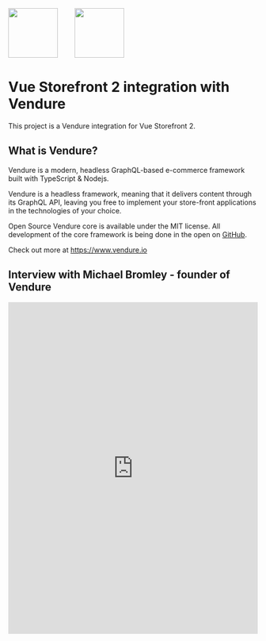 <img src="vsf.svg" height="100px" />
<img src="https://www.vendure.io/logo.png" height="100px" style="margin-left: 30px;">

# Vue Storefront 2 integration with Vendure

This project is a Vendure integration for Vue Storefront 2.

## What is Vendure?

Vendure is a modern, headless GraphQL-based e-commerce framework built with TypeScript & Nodejs.

Vendure is a headless framework, meaning that it delivers content through its GraphQL API, leaving you free to implement your store-front applications in the technologies of your choice.

Open Source
Vendure core is available under the MIT license. All development of the core framework is being done in the open on [GitHub](https://github.com/vendure-ecommerce/vendure).

Check out more at <https://www.vendure.io>

## Interview with Michael Bromley - founder of Vendure

<iframe width="100%" height="669" src="https://www.youtube.com/embed/qA_cBsM_yjg" title="YouTube video player" frameborder="0" allow="accelerometer; autoplay; clipboard-write; encrypted-media; gyroscope; picture-in-picture"></iframe>
